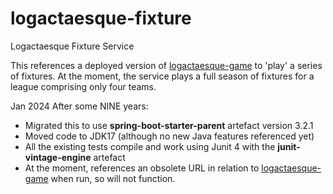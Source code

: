 logactaesque-fixture
====================

Logactaesque Fixture Service

This references a deployed version of [logactaesque-game](https://github.com/sawestwood/logactaesque-game) to 'play' a series of fixtures. At the moment, the service plays a full season of fixtures for a league comprising only four teams.

Jan 2024
After some NINE years:
* Migrated this to use **spring-boot-starter-parent** artefact version 3.2.1
* Moved code to JDK17 (although no new Java features referenced yet)
* All the existing tests compile and work using Junit 4 with the **junit-vintage-engine** artefact
* At the moment, references an obsolete URL in relation to [logactaesque-game](https://github.com/sawestwood/logactaesque-game) when run, so will not function.
